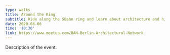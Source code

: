 ```yaml
---
type: walks
title: Around the Ring
subtitle: Ride along the SBahn ring and learn about architecture and history along the way.
date: 2020-08-06
time: '10:30'
link: https://www.meetup.com/BAN-Berlin-Architectural-Network
---
```


Description of the event.
